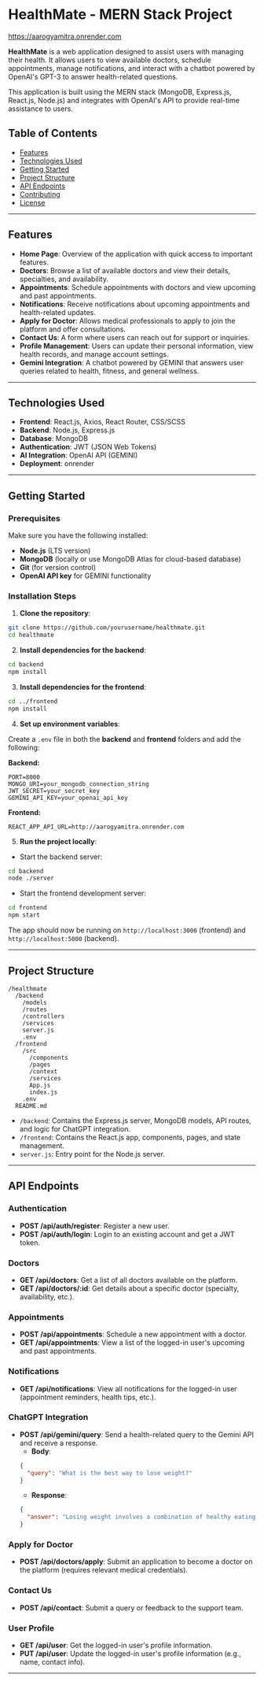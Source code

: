# HealthMate - MERN Stack Project

https://aarogyamitra.onrender.com

**HealthMate** is a web application designed to assist users with managing their health. It allows users to view available doctors, schedule appointments, manage notifications, and interact with a chatbot powered by OpenAI's GPT-3 to answer health-related questions. 

This application is built using the MERN stack (MongoDB, Express.js, React.js, Node.js) and integrates with OpenAI's API to provide real-time assistance to users.

## Table of Contents

- [Features](#features)
- [Technologies Used](#technologies-used)
- [Getting Started](#getting-started)
- [Project Structure](#project-structure)
- [API Endpoints](#api-endpoints)
- [Contributing](#contributing)
- [License](#license)

---

## Features

- **Home Page**: Overview of the application with quick access to important features.
- **Doctors**: Browse a list of available doctors and view their details, specialties, and availability.
- **Appointments**: Schedule appointments with doctors and view upcoming and past appointments.
- **Notifications**: Receive notifications about upcoming appointments and health-related updates.
- **Apply for Doctor**: Allows medical professionals to apply to join the platform and offer consultations.
- **Contact Us**: A form where users can reach out for support or inquiries.
- **Profile Management**: Users can update their personal information, view health records, and manage account settings.
- **Gemini Integration**: A chatbot powered by GEMINI that answers user queries related to health, fitness, and general wellness.

---

## Technologies Used

- **Frontend**: React.js, Axios, React Router, CSS/SCSS
- **Backend**: Node.js, Express.js
- **Database**: MongoDB
- **Authentication**: JWT (JSON Web Tokens)
- **AI Integration**: OpenAI API (GEMINI)
- **Deployment**: onrender

---

## Getting Started

### Prerequisites

Make sure you have the following installed:

- **Node.js** (LTS version)
- **MongoDB** (locally or use MongoDB Atlas for cloud-based database)
- **Git** (for version control)
- **OpenAI API key** for GEMINI functionality

### Installation Steps

1. **Clone the repository**:

```bash
git clone https://github.com/yourusername/healthmate.git
cd healthmate
```

2. **Install dependencies for the backend**:

```bash
cd backend
npm install
```

3. **Install dependencies for the frontend**:

```bash
cd ../frontend
npm install
```

4. **Set up environment variables**:

Create a `.env` file in both the **backend** and **frontend** folders and add the following:

**Backend:**
```env
PORT=8000
MONGO_URI=your_mongodb_connection_string
JWT_SECRET=your_secret_key
GEMINI_API_KEY=your_openai_api_key
```

**Frontend:**
```env
REACT_APP_API_URL=http://aarogyamitra.onrender.com
```

5. **Run the project locally**:

- Start the backend server:

```bash
cd backend
node ./server
```

- Start the frontend development server:

```bash
cd frontend
npm start
```

The app should now be running on `http://localhost:3000` (frontend) and `http://localhost:5000` (backend).

---

## Project Structure

```
/healthmate
  /backend
    /models
    /routes
    /controllers
    /services
    server.js
    .env
  /frontend
    /src
      /components
      /pages
      /context
      /services
      App.js
      index.js
    .env
  README.md
```

- `/backend`: Contains the Express.js server, MongoDB models, API routes, and logic for ChatGPT integration.
- `/frontend`: Contains the React.js app, components, pages, and state management.
- `server.js`: Entry point for the Node.js server.

---

## API Endpoints

### Authentication

- **POST /api/auth/register**: Register a new user.
- **POST /api/auth/login**: Login to an existing account and get a JWT token.

### Doctors

- **GET /api/doctors**: Get a list of all doctors available on the platform.
- **GET /api/doctors/:id**: Get details about a specific doctor (specialty, availability, etc.).

### Appointments

- **POST /api/appointments**: Schedule a new appointment with a doctor.
- **GET /api/appointments**: View a list of the logged-in user's upcoming and past appointments.

### Notifications

- **GET /api/notifications**: View all notifications for the logged-in user (appointment reminders, health tips, etc.).

### ChatGPT Integration

- **POST /api/gemini/query**: Send a health-related query to the Gemini API and receive a response.
    - **Body**:
    ```json
    {
      "query": "What is the best way to lose weight?"
    }
    ```
    - **Response**:
    ```json
    {
      "answer": "Losing weight involves a combination of healthy eating, regular physical activity, and consistent sleep patterns. Start with manageable goals..."
    }
    ```

### Apply for Doctor

- **POST /api/doctors/apply**: Submit an application to become a doctor on the platform (requires relevant medical credentials).

### Contact Us

- **POST /api/contact**: Submit a query or feedback to the support team.

### User Profile

- **GET /api/user**: Get the logged-in user's profile information.
- **PUT /api/user**: Update the logged-in user's profile information (e.g., name, contact info).

---

